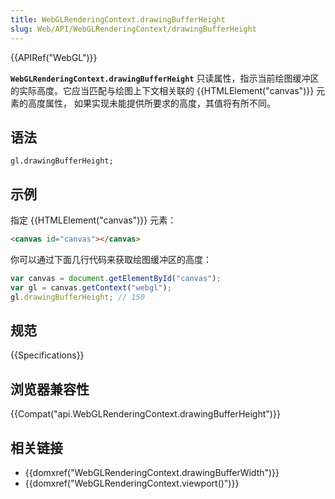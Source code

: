 ```yaml
---
title: WebGLRenderingContext.drawingBufferHeight
slug: Web/API/WebGLRenderingContext/drawingBufferHeight
---
```

{{APIRef("WebGL")}}

**`WebGLRenderingContext.drawingBufferHeight`** 只读属性，指示当前绘图缓冲区的实际高度。它应当匹配与绘图上下文相关联的 {{HTMLElement("canvas")}} 元素的高度属性， 如果实现未能提供所要求的高度，其值将有所不同。

## 语法

```plain
gl.drawingBufferHeight;
```

## 示例

指定 {{HTMLElement("canvas")}} 元素：

```html
<canvas id="canvas"></canvas>
```

你可以通过下面几行代码来获取绘图缓冲区的高度：

```js
var canvas = document.getElementById("canvas");
var gl = canvas.getContext("webgl");
gl.drawingBufferHeight; // 150
```

## 规范

{{Specifications}}

## 浏览器兼容性

{{Compat("api.WebGLRenderingContext.drawingBufferHeight")}}

## 相关链接

- {{domxref("WebGLRenderingContext.drawingBufferWidth")}}
- {{domxref("WebGLRenderingContext.viewport()")}}
